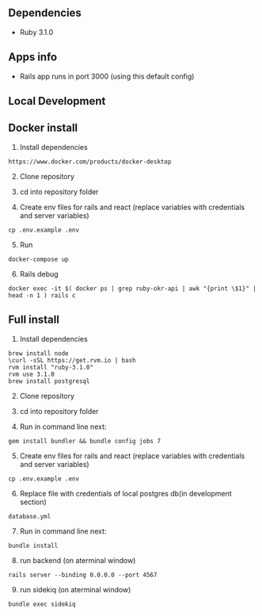 ## Dependencies

* Ruby 3.1.0

## Apps info
 * Rails app runs in port 3000 (using this default config)

## Local Development
## Docker install

1. Install dependencies
```
https://www.docker.com/products/docker-desktop
```

2. Clone repository
3. cd into repository folder

4. Create env files for rails and react (replace variables with credentials and server variables)
```
cp .env.example .env
```

5. Run
```
docker-compose up
```

6. Rails debug
```
docker exec -it $( docker ps | grep ruby-okr-api | awk "{print \$1}" | head -n 1 ) rails c
```

## Full install

1. Install dependencies
```
brew install node
\curl -sSL https://get.rvm.io | bash
rvm install "ruby-3.1.0"
rvm use 3.1.0
brew install postgresql
```

2. Clone repository
3. cd into repository folder

4. Run in command line next:

```
gem install bundler && bundle config jobs 7
```

5. Create env files for rails and react (replace variables with credentials and server variables)
```
cp .env.example .env
```

6. Replace file with credentials of local postgres db(in development section)
```
database.yml
```

7. Run in command line next:
```
bundle install
```

8. run backend (on aterminal window)
```
rails server --binding 0.0.0.0 --port 4567
```

9. run sidekiq (on aterminal window)
```
bundle exec sidekiq
``` 